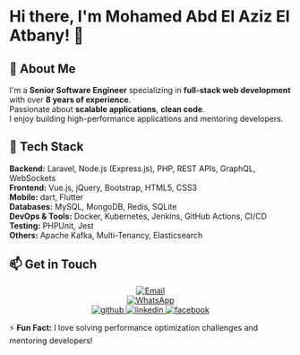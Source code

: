 # Hi there, I'm Mohamed Abd El Aziz El Atbany! 👋

## 🚀 About Me
I'm a **Senior Software Engineer** specializing in **full-stack web development** with over **8 years of experience**. <br>
Passionate about **scalable applications**, **clean code**. <br>
I enjoy building high-performance applications and mentoring developers.

## 🔧 Tech Stack

**Backend:** Laravel, Node.js (Express.js), PHP, REST APIs, GraphQL, WebSockets  
**Frontend:** Vue.js, jQuery, Bootstrap, HTML5, CSS3                     
**Mobile:** dart, Flutter                                         
**Databases:** MySQL, MongoDB, Redis, SQLite  
**DevOps & Tools:** Docker, Kubernetes, Jenkins, GitHub Actions, CI/CD  
**Testing:** PHPUnit, Jest  
**Others:** Apache Kafka, Multi-Tenancy, Elasticsearch  

## 📫 Get in Touch

<div align="center">
 <a href="mailto:mr.atbooo@gmail.com" target="_blank">
    <img src="https://img.shields.io/badge/email-mr.atbooo@gmail.com-blue?style=for-the-badge&logo=gmail&logoColor=white" alt="Email" />
 </a>
<br />
 <a href="https://wa.me/+201002057100" target="_blank">
    <img src="https://img.shields.io/badge/WhatsApp-+201002057100-green?style=for-the-badge&logo=whatsapp&logoColor=white" alt="WhatsApp" />
 </a>
<br />
 <a href="https://github.com/mr-atbooo" target="_blank">
    <img src="https://img.shields.io/badge/github-%2324292e.svg?&style=for-the-badge&logo=github&logoColor=white" alt="github" />
 </a>
 <a href="https://linkedin.com/in/mohammed-elatbany-7b3914124" target="_blank">
    <img src="https://img.shields.io/badge/linkedin-%231E77B5.svg?&style=for-the-badge&logo=linkedin&logoColor=white" alt="linkedin" />
 </a>
 <a href="https://www.facebook.com/atbooo" target="_blank">
    <img src="https://img.shields.io/badge/facebook-%232E87FB.svg?&style=for-the-badge&logo=facebook&logoColor=white" alt="facebook" />
 </a>
</div>




⚡ **Fun Fact:** I love solving performance optimization challenges and mentoring developers!
